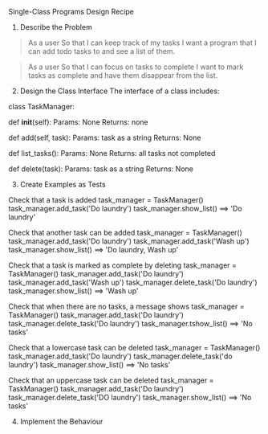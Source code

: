 Single-Class Programs Design Recipe
1. Describe the Problem
> As a user
> So that I can keep track of my tasks
> I want a program that I can add todo tasks to and see a list of them.

> As a user
> So that I can focus on tasks to complete
> I want to mark tasks as complete and have them disappear from the list.

2. Design the Class Interface
The interface of a class includes:

class TaskManager:

def __init__(self):
    Params:
        None
    Returns:
        none

def add(self, task):
    Params:
        task as a string
    Returns:
        None


def list_tasks():
    Params:
        None
    Returns:
        all tasks not completed

def delete(task):
    Params:
        task as a string
    Returns:
        None         


3. Create Examples as Tests

Check that a task is added
    task_manager = TaskManager()
    task_manager.add_task('Do laundry')
    task_manager.show_list() ==> 'Do laundry'

Check that another task can be added
    task_manager = TaskManager()
    task_manager.add_task('Do laundry')
    task_manager.add_task('Wash up')
    task_manager.show_list() ==> 'Do laundry, Wash up'
    

Check that a task is marked as complete by deleting
    task_manager = TaskManager()
    task_manager.add_task('Do laundry')
    task_manager.add_task('Wash up')
    task_manager.delete_task('Do laundry')
    task_manager.show_list() ==> 'Wash up'

Check that when there are no tasks, a message shows
    task_manager = TaskManager()
    task_manager.add_task('Do laundry')
    task_manager.delete_task('Do laundry')
    task_manager.tshow_list() ==> 'No tasks'

Check that a lowercase task can be deleted
    task_manager = TaskManager()
    task_manager.add_task('Do laundry')
    task_manager.delete_task('do laundry')
    task_manager.show_list() ==> 'No tasks'

Check that an uppercase task can be deleted
    task_manager = TaskManager()
    task_manager.add_task('Do laundry')
    task_manager.delete_task('DO laundry')
    task_manager.show_list() ==> 'No tasks'


4. Implement the Behaviour
